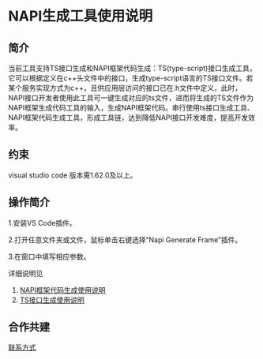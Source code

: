 # NAPI生成工具使用说明

## 简介

当前工具支持TS接口生成和NAPI框架代码生成：TS(type-script)接口生成工具，它可以根据定义在c++头文件中的接口，生成type-script语言的TS接口文件。若某个服务实现方式为c++，且供应用层访问的接口已在.h文件中定义，此时，NAPI接口开发者使用此工具可一键生成对应的ts文件，进而将生成的TS文件作为NAPI框架生成代码工具的输入，生成NAPI框架代码。串行使用ts接口生成工具、NAPI框架代码生成工具，形成工具链，达到降低NAPI接口开发难度，提高开发效率。

## 约束

visual studio code 版本需1.62.0及以上。

## 操作简介

1.安装VS Code插件。

2.打开任意文件夹或文件，鼠标单击右键选择“Napi Generate Frame”插件。

3.在窗口中填写相应参数。

详细说明见
1. [NAPI框架代码生成使用说明](https://gitee.com/openharmony/napi_generator/blob/master/napi_vs_plugin/docs/napi/INSTRUCTION_ZH.md)
2. [TS接口生成使用说明](https://gitee.com/openharmony/napi_generator/blob/master/napi_vs_plugin/docs/ts/INSTRUCTION_ZH.md)

## 合作共建

[联系方式](https://www.kaihong.com/)
